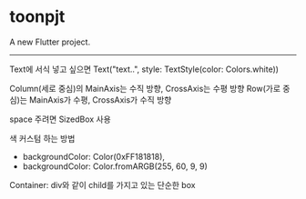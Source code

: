 # toonpjt

A new Flutter project.

---

Text에 서식 넣고 싶으면 Text("text..", style: TextStyle(color: Colors.white))

Column(세로 중심)의 MainAxis는 수직 방향, CrossAxis는 수평 방향
Row(가로 중심)는 MainAxis가 수평, CrossAxis가 수직 방향

space 주려면 SizedBox 사용

색 커스텀 하는 방법

- backgroundColor: Color(0xFF181818),
- backgroundColor: Color.fromARGB(255, 60, 9, 9)

Container: div와 같이 child를 가지고 있는 단순한 box

